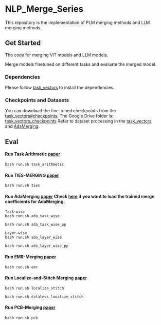 # NLP_Merge_Series

This repository is the implementation of PLM merging methods and LLM merging methods.

## Get Started
The code for merging ViT models and LLM models.

Merge models finetuned on different tasks and evaluate the merged model.


### Dependencies
Please follow [task_vectors](https://github.com/mlfoundations/task_vectors) to install the dependencies.


### Checkpoints and Datasets
You can download the fine-tuned checkpoints from the [task_vectors#checkpoints](https://github.com/mlfoundations/task_vectors#checkpoints).
The Google Drive folder is: [task_vectors_checkpoints](https://drive.google.com/drive/folders/1u_Tva6x0p6oxu5Eo0ZZsf-520Cc_3MKw)
Refer to dataset processing in the [task_vectors](https://github.com/mlfoundations/task_vectors) and [AdaMerging](https://github.com/EnnengYang/AdaMerging).


## Eval
#### Run Task Arithmetic [paper](https://arxiv.org/abs/2212.04089)
```
bash run.sh task_arithmetic
```

#### Run TIES-MERGING [paper](https://arxiv.org/abs/2306.01708)
```
bash run.sh ties
```

#### Run AdaMerging [paper](https://arxiv.org/abs/2310.02575) Check [here](https://github.com/EnnengYang/AdaMerging) if you want to load the trained merge coefficients for AdaMerging.
```
Task-wise
bash run.sh ada_task_wise

bash run.sh ada_task_wise_pp
```

```
Layer-wise
bash run.sh ada_layer_wise

bash run.sh ada_layer_wise_pp
```

#### Run EMR-Merging [paper](https://arxiv.org/pdf/2405.17461)
```
bash run.sh emr
```

#### Run Localize-and-Stitch Merging [paper](https://arxiv.org/pdf/2408.13656)
```
bash run.sh localize_stitch

bash run.sh dataless_localize_stitch
```

#### Run PCB-Merging [paper](https://arxiv.org/pdf/2410.02396)
```
bash run.sh pcb
```